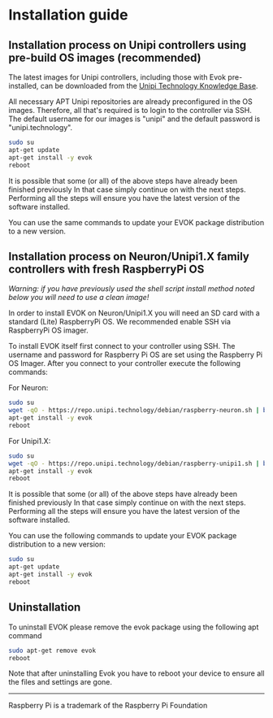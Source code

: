 # Installation guide


## Installation process on Unipi controllers using pre-build OS images (recommended)


The latest images for Unipi controllers, including those with Evok pre-installed,
can be downloaded from the 
[Unipi Technology Knowledge Base](https://kb.unipi.technology/en:files:software:os-images:00-start).

All necessary APT Unipi repositories are already preconfigured in the OS images.
Therefore, all that's required is to login to the controller via SSH.
The default username for our images is "unipi" and the default password is "unipi.technology".

```bash
sudo su
apt-get update
apt-get install -y evok
reboot
```

It is possible that some (or all) of the above steps have already been finished previously
In that case simply continue on with the next steps.
Performing all the steps will ensure you have the latest version of the software installed.

You can use the same commands to update your EVOK package distribution to a new version.


## Installation process on Neuron/Unipi1.X family controllers with fresh RaspberryPi OS

*Warning: if you have previously used the shell script install method noted below you will need to use a clean image!*

In order to install EVOK on Neuron/Unipi1.X you will need an SD card with a standard (Lite) RaspberryPi OS.
We recommended enable SSH via RaspberryPi OS imager.

To install EVOK itself first connect to your controller using SSH.
The username and password for Raspberry Pi OS are set using the Raspberry Pi OS Imager.
After you connect to your controller execute the following commands:

For Neuron:
```bash
sudo su
wget -qO - https://repo.unipi.technology/debian/raspberry-neuron.sh | bash
apt-get install -y evok
reboot
```

For Unipi1.X:
```bash
sudo su
wget -qO - https://repo.unipi.technology/debian/raspberry-unipi1.sh | bash
apt-get install -y evok
reboot
```

It is possible that some (or all) of the above steps have already been finished previously
In that case simply continue on with the next steps.
Performing all the steps will ensure you have the latest version of the software installed.

You can use the following commands to update your EVOK package distribution to a new version:

```bash
sudo su
apt-get update
apt-get install -y evok
reboot
```


## Uninstallation

To uninstall EVOK please remove the evok package using the following apt command

```bash
sudo apt-get remove evok
reboot
```

Note that after uninstalling Evok you have to reboot your device to ensure all the files and settings are gone.


----
Raspberry Pi is a trademark of the Raspberry Pi Foundation

[PUTTY]:http://www.putty.org/
[our forum]:http://forum.unipi.technology/
[evok-web]:https://github.com/UniPiTechnology/evok-web

